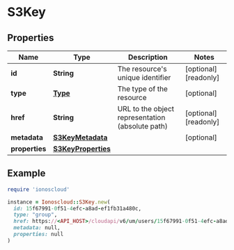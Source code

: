# S3Key

## Properties

| Name | Type | Description | Notes |
| ---- | ---- | ----------- | ----- |
| **id** | **String** | The resource&#39;s unique identifier | [optional][readonly] |
| **type** | [**Type**](Type.md) | The type of the resource | [optional] |
| **href** | **String** | URL to the object representation (absolute path) | [optional][readonly] |
| **metadata** | [**S3KeyMetadata**](S3KeyMetadata.md) |  | [optional] |
| **properties** | [**S3KeyProperties**](S3KeyProperties.md) |  |  |

## Example

```ruby
require 'ionoscloud'

instance = Ionoscloud::S3Key.new(
  id: 15f67991-0f51-4efc-a8ad-ef1fb31a480c,
  type: "group",
  href: https://<API_HOST>/cloudapi/v6/um/users/15f67991-0f51-4efc-a8ad-ef1fb31a480c/s3keys/78fa888e106456c1482d,
  metadata: null,
  properties: null
)
```

